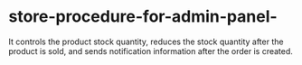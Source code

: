 # store-procedure-for-admin-panel-
It controls the product stock quantity, reduces the stock quantity after the product is sold, and sends notification information after the order is created.
